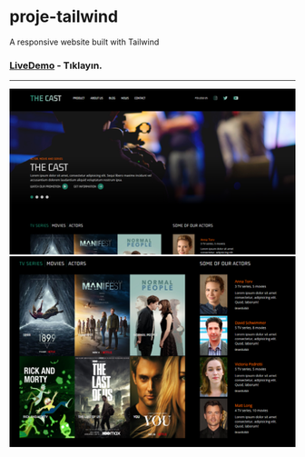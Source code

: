 # proje-tailwind
A responsive website built with Tailwind

### [LiveDemo](https://thecast.netlify.app/) - Tıklayın.
------
![alt text](https://github.com/ipekulfetkaylan/proje-tailwind/blob/master/public/images/readme-img/theCast-ss.png)
![alt text](https://github.com/ipekulfetkaylan/proje-tailwind/blob/master/public/images/readme-img/theCast-ss-1.png)
